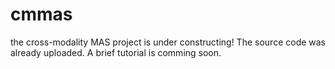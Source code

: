 # cmmas
the cross-modality MAS project is under constructing! 
The source code was already uploaded.
A brief tutorial is comming soon.
